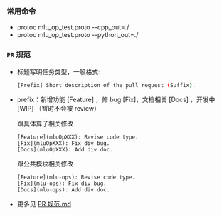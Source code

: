 ### 常用命令
- protoc mlu_op_test.proto --cpp_out=./
- protoc mlu_op_test.proto --python_out=./

### `PR` 规范

   - 标题写明任务类型，一般格式:

     ```bash
     [Prefix] Short description of the pull request (Suffix).
     ```

   - prefix：新增功能 [Feature] ，修 bug [Fix]，文档相关 [Docs] ，开发中 [WIP] （暂时不会被 review）

     跟具体算子相关修改
     ```
     [Feature](mluOpXXX): Revise code type.
     [Fix](mluOpXXX): Fix div bug.
     [Docs](mluOpXXX): Add div doc.
     ```
     跟公共模块相关修改
     ```
     [Feature](mlu-ops): Revise code type.
     [Fix](mlu-ops): Fix div bug.
     [Docs](mlu-ops): Add div doc.
     ```

   - 更多见 [PR 规范.md](https://github.com/Cambricon/mlu-ops/blob/master/docs/Pull-Request.md)
